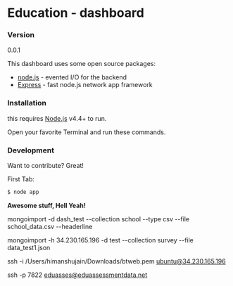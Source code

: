 # Education - dashboard

### Version
0.0.1

This dashboard uses some open source packages:

* [node.js] - evented I/O for the backend
* [Express] - fast node.js network app framework


### Installation

this requires [Node.js](https://nodejs.org/) v4.4+ to run.


Open your favorite Terminal and run these commands.

### Development

Want to contribute? Great!

First Tab:
```sh
$ node app
```

**Awesome stuff, Hell Yeah!**


   [node.js]: <http://nodejs.org>
   [express]: <http://expressjs.com>


mongoimport -d dash_test --collection school  --type csv --file school_data.csv   --headerline


mongoimport -h 34.230.165.196 -d test --collection survey --file data_test1.json


ssh -i /Users/himanshujain/Downloads/btweb.pem ubuntu@34.230.165.196

ssh -p 7822 eduasses@eduassessmentdata.net
